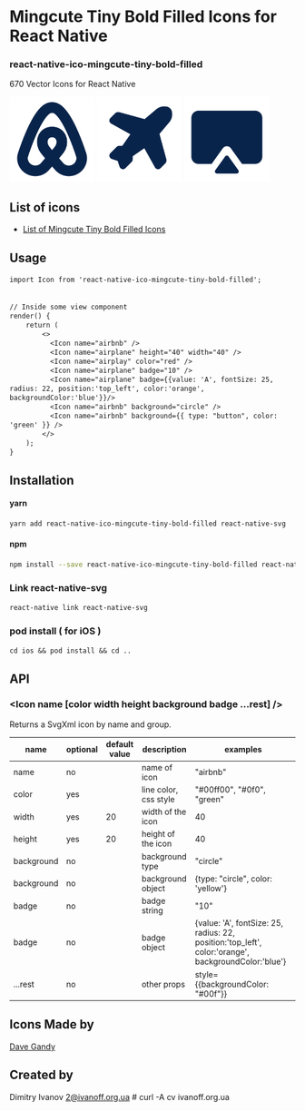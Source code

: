 # Mingcute Tiny Bold Filled Icons for React Native

### react-native-ico-mingcute-tiny-bold-filled

670 Vector Icons for React Native

<img src="./static/airbnb.png" alt="airbnb" width="150" height="150"> <img src="./static/airplane.png" alt="airplane" width="150" height="150"> <img src="./static/airplay.png" alt="airplay" width="150" height="150">

## List of icons

- [List of Mingcute Tiny Bold Filled Icons](http://ico.simpleness.org/pack/mingcute-tiny-bold-filled)

## Usage

```
import Icon from 'react-native-ico-mingcute-tiny-bold-filled';


// Inside some view component
render() {
    return (
        <>
          <Icon name="airbnb" />
          <Icon name="airplane" height="40" width="40" />
          <Icon name="airplay" color="red" />
          <Icon name="airplane" badge="10" />
          <Icon name="airplane" badge={{value: 'A', fontSize: 25, radius: 22, position:'top_left', color:'orange', backgroundColor:'blue'}}/>
          <Icon name="airbnb" background="circle" />
          <Icon name="airbnb" background={{ type: "button", color: 'green' }} />
        </>
    );
}

```

## Installation

#### yarn

```bash
yarn add react-native-ico-mingcute-tiny-bold-filled react-native-svg
```

#### npm

```bash
npm install --save react-native-ico-mingcute-tiny-bold-filled react-native-svg
```

### Link react-native-svg

```bash
react-native link react-native-svg
```

### pod install ( for iOS )

```
cd ios && pod install && cd ..
```

## API

### <Icon name [color width height background badge ...rest] />

Returns a SvgXml icon by name and group.

 name | optional | default value | description | examples
------|----------|---------------|-------------|---------
name | no |  | name of icon | "airbnb"
color | yes | | line color, css style | "#00ff00", "#0f0", "green"
width | yes | 20 | width of the icon | 40
height | yes | 20 | height of the icon | 40
background | no | | background type | "circle"
background | no | | background object | {type: "circle", color: 'yellow'}
badge | no | | badge string | "10"
badge | no | | badge object | {value: 'A', fontSize: 25, radius: 22, position:'top_left', color:'orange', backgroundColor:'blue'}
...rest | no | | other props | style={{backgroundColor: "#00f"}}

## Icons Made by

[Dave Gandy](https://www.flaticon.com/authors/dave-gandy)

## Created by

Dimitry Ivanov <2@ivanoff.org.ua> # curl -A cv ivanoff.org.ua
